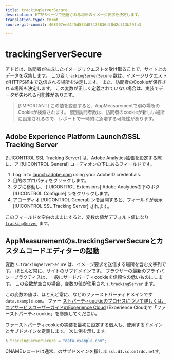 ```yaml
---
title: trackingServerSecure
description: HTTPSページで送信される場所のイメージ要求を決定します。
translation-type: tm+mt
source-git-commit: 468f97ee61f5d573d07475836df8d2c313b29fb3

---
```



# trackingServerSecure

アドビは、訪問者が生成したイメージリクエストを受け取ることで、サイト上のデータを収集します。 この変 `trackingServerSecure` 数は、イメージリクエストがHTTPS経由で送信される場所を決定します。 また、訪問者のCookieが保存される場所も決定します。 この変数が正しく定義されていない場合は、実装でデータが失われる可能性があります。

> [!IMPORTANT] この値を変更すると、AppMeasurementで別の場所のCookieが検索されます。 個別訪問者数は、訪問者のcookieが新しい場所に設定されるので、レポートで一時的に急増する可能性があります。

## Adobe Experience Platform LaunchのSSL Tracking Server

[!UICONTROL SSL Tracking Server] は、Adobe Analytics拡張を設定する際に、ア [!UICONTROL General] コーディオンの下にあるフィールドです。

1. Log in to [launch.adobe.com](https://launch.adobe.com) using your AdobeID credentials.
2. 目的のプロパティをクリックします。
3. タブに移動し、 [!UICONTROL Extensions] Adobe Analyticsの下のボタ [!UICONTROL Configure] ンをクリックします。
4. アコーディオ [!UICONTROL General] ンを展開すると、フィールドが表示 [!UICONTROL SSL Tracking Server] されます。

このフィールドを空白のままにすると、変数の値がデフォルト値になり [`trackingServer`](trackingserver.md) ます。

## AppMeasurementのs.trackingServerSecureとカスタムコードエディターの起動

変数 `s.trackingServerSecure` は、イメージ要求を送信する場所を含む文字列です。 ほとんど常に、サイトのサブドメインです。 ブラウザーの最新のプライバシープラクティスは、一般にサードパーティcookieを信頼性の低いものにします。 この変数が空白の場合、変数の値が使用され `s.trackingServer` ます。

この変数の値は、ほとんど常に、などのファーストパーティドメインです `data.example.com`。 ファー [ストパーティcookieのプロセスについて詳しくは、コアサービスユーザーガイドのExperience Cloud](https://docs.adobe.com/content/help/en/core-services/interface/ec-cookies/cookies-first-party.html) (Experience Cloud)で「ファーストパーティcookie」を参照してください。

ファーストパーティcookieの実装を最初に設定する個人も、使用するドメインとサブドメインを定義します。 次に例を示します。

```js
s.trackingServerSecure = "data.example.com";
```

CNAMEレコードは通常、のサブドメインを指しま `ssl.d1.sc.omtrdc.net`す。
